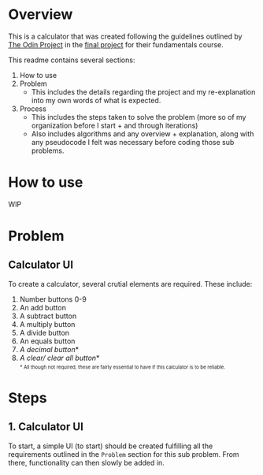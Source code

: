 # Overview
This is a calculator that was created following the guidelines outlined by [The Odin Project](https://www.theodinproject.com/about) in the [final project](https://www.theodinproject.com/lessons/foundations-calculator) for their fundamentals course.

This readme contains several sections:
1. How to use
2. Problem
    * This includes the details regarding the project and my re-explanation into my own words of what is expected.
3. Process
    * This includes the steps taken to solve the problem (more so of my organization before I start + and through iterations)
    * Also includes algorithms and any overview + explanation, along with any pseudocode I felt was necessary before coding those sub problems.

# How to use
WIP

# Problem
## Calculator UI
To create a calculator, several crutial elements are required. These include:
1. Number buttons 0-9
2. An add button
3. A subtract button
4. A multiply button
5. A divide button
6. An equals button
7. *A decimal button*\*
8. *A clear/ clear all button*\*\
<small><small>* All though not required, these are fairly essential to have if this calculator is to be reliable.</small></small>


# Steps
## 1. Calculator UI
To start, a simple UI (to start) should be created fulfilling all the requirements outlined in the `Problem` section for this sub problem. From there, functionality can then slowly be added in.
